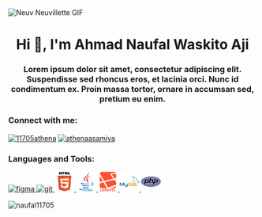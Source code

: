 <img align="center" src="https://media.tenor.com/-ZDjEu483FkAAAAd/neuv-neuvillette.gif" alt="Neuv Neuvillette GIF" />
<h1 align="center">Hi 👋, I'm Ahmad Naufal Waskito Aji</h1>
<h3 align="center">Lorem ipsum dolor sit amet, consectetur adipiscing elit. Suspendisse sed rhoncus eros, et lacinia orci. Nunc id condimentum ex. Proin massa tortor, ornare in accumsan sed, pretium eu enim.</h3>

<h3 align="left">Connect with me:</h3>
<p align="left">
<a href="https://instagram.com/11705athena" target="blank"><img align="center" src="https://raw.githubusercontent.com/rahuldkjain/github-profile-readme-generator/master/src/images/icons/Social/instagram.svg" alt="11705athena" height="30" width="40" /></a> <a href="https://hoyolab.com/accountCenter/postList?id=39554254" target="blank"><img align="center" src="https://static.wikia.nocookie.net/logopedia/images/3/33/HoYoLAB_icon_new.png/revision/latest/scale-to-width-down/250?cb=20220530005712" alt="athenaasamiya" height="40" width="40" /></a>
</p>

<h3 align="left">Languages and Tools:</h3>
<p align="left"> <a href="https://www.figma.com/" target="_blank" rel="noreferrer"> <img src="https://www.vectorlogo.zone/logos/figma/figma-icon.svg" alt="figma" width="40" height="40"/> </a> <a href="https://git-scm.com/" target="_blank" rel="noreferrer"> <img src="https://www.vectorlogo.zone/logos/git-scm/git-scm-icon.svg" alt="git" width="40" height="40"/> </a> <a href="https://www.w3.org/html/" target="_blank" rel="noreferrer"> <img src="https://raw.githubusercontent.com/devicons/devicon/master/icons/html5/html5-original-wordmark.svg" alt="html5" width="40" height="40"/> </a> <a href="https://www.java.com" target="_blank" rel="noreferrer"> <img src="https://raw.githubusercontent.com/devicons/devicon/master/icons/java/java-original.svg" alt="java" width="40" height="40"/> </a> <a href="https://laravel.com/" target="_blank" rel="noreferrer"> <img src="https://raw.githubusercontent.com/devicons/devicon/master/icons/laravel/laravel-plain-wordmark.svg" alt="laravel" width="40" height="40"/> </a> <a href="https://www.mysql.com/" target="_blank" rel="noreferrer"> <img src="https://raw.githubusercontent.com/devicons/devicon/master/icons/mysql/mysql-original-wordmark.svg" alt="mysql" width="40" height="40"/> </a> <a href="https://www.php.net" target="_blank" rel="noreferrer"> <img src="https://raw.githubusercontent.com/devicons/devicon/master/icons/php/php-original.svg" alt="php" width="40" height="40"/> </a> </p>

<p><img align="center" src="https://github-readme-streak-stats.herokuapp.com/?user=naufal11705&" alt="naufal11705" /></p>
